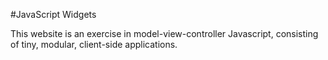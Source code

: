 #JavaScript Widgets

This website is an exercise in model-view-controller Javascript, consisting of tiny, modular, client-side applications.
